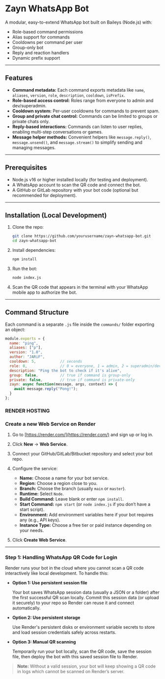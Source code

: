 # Zayn WhatsApp Bot 

A modular, easy-to-extend WhatsApp bot built on Baileys (Node.js) with:

- Role-based command permissions  
- Alias support for commands  
- Cooldowns per command per user  
- Group-only bot
- Reply and reaction handlers  
- Dynamic prefix support  

---

## Features

- **Command metadata:** Each command exports metadata like `name`, `aliases`, `version`, `role`, `description`, `cooldown`, `isPrefix`.  
- **Role-based access control:** Roles range from everyone to admin and dev/superadmin.  
- **Cooldown system:** Per-user cooldowns for commands to prevent spam.  
- **Group and private chat control:** Commands can be limited to groups or private chats only.  
- **Reply-based interactions:** Commands can listen to user replies, enabling multi-step conversations or games.  
- **Message helper methods:** Convenient helpers like `message.reply()`, `message.unsend()`, and `message.stream()` to simplify sending and managing messages.

---

## Prerequisites

- Node.js v16 or higher installed locally (for testing and deployment).  
- A WhatsApp account to scan the QR code and connect the bot.  
- A GitHub or GitLab repository with your bot code (optional but recommended for deployment).

---

## Installation (Local Development)

1. Clone the repo:

    ```bash
    git clone https://github.com/yourusername/zayn-whatsapp-bot.git
    cd zayn-whatsapp-bot
    ```

2. Install dependencies:

    ```bash
    npm install
    ```

3. Run the bot:

    ```bash
    node index.js
    ```

4. Scan the QR code that appears in the terminal with your WhatsApp mobile app to authorize the bot.

---

## Command Structure

Each command is a separate `.js` file inside the `commands/` folder exporting an object:

```js
module.exports = {
  name: "ping",
  aliases: ["p"],
  version: "1.0",
  author: "JARiF",
  cooldown: 5,           // seconds
  role: 0,               // 0 = everyone, 1 = admin, 2 = superadmin/dev
  description: "Ping the bot to check if it's alive",
  group: false,          // true if command is group-only
  private: false,        // true if command is private-only
  zayn: async function(message, args, context) => {
    await message.reply("Pong!");
  }
};
```

### RENDER HOSTING
### Create a new Web Service on Render

1. Go to [https://render.com/](https://render.com/) and sign up or log in.

2. Click **New** → **Web Service**.

3. Connect your GitHub/GitLab/Bitbucket repository and select your bot repo.

4. Configure the service:

   - **Name:** Choose a name for your bot service.
   - **Region:** Choose a region close to you.
   - **Branch:** Choose the branch (usually `main` or `master`).
   - **Runtime:** Select `Node`.
   - **Build Command:** Leave blank or enter `npm install`.
   - **Start Command:** `npm start` (or `node index.js` if you don’t have a start script).
   - **Environment:** Add environment variables here if your bot requires any (e.g., API keys).
   - **Instance Type:** Choose a free tier or paid instance depending on your needs.

5. Click **Create Web Service**.

---
### Step 1: Handling WhatsApp QR Code for Login

Render runs your bot in the cloud where you cannot scan a QR code interactively like local development. To handle this:

- **Option 1: Use persistent session file**

  Your bot saves WhatsApp session data (usually a JSON or a folder) after the first successful QR scan locally. Commit this session data (or upload it securely) to your repo so Render can reuse it and connect automatically.

- **Option 2: Use persistent storage**

  Use Render's persistent disks or environment variable secrets to store and load session credentials safely across restarts.

- **Option 3: Manual QR scanning**

  Temporarily run your bot locally, scan the QR code, save the session file, then deploy the bot with this saved session file to Render.

> **Note:** Without a valid session, your bot will keep showing a QR code in logs which cannot be scanned on Render’s server.

